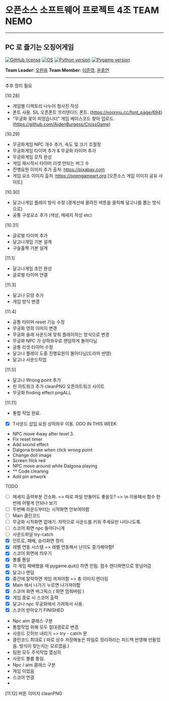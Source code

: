 # 오픈소스 소프트웨어 프로젝트 4조 TEAM NEMO

<hr>

## PC 로 즐기는 오징어게임

[![GitHub license](https://img.shields.io/badge/license-LGPL-lightgrey.svg)](https://github.com/CSID-DGU/2021-2-OSSProj-TeamNEMO-4/blob/master/LICENSE)
[![OS](https://img.shields.io/badge/OS-ubuntu-red)](https://ubuntu.com)
[![Python version](https://img.shields.io/badge/python-3.9.0-brightgreen.svg)](https://www.python.org)
[![Pygame version](https://img.shields.io/badge/pygame-2.0.2-yellow.svg)](http://pygame.org)

**Team Leader**: [오한음](https://github.com/0hhanum)
**Team Member**: [이준영](https://github.com/JunYoung3682), [윤종연](https://github.com/YJY189)

<hr>
추후 정리 필요

[10.28]

- 게임별 디렉토리 나누어 청사진 작성
- 폰트 사용. SIL 오픈폰트 프리텐다드 폰트. (https://noonnu.cc/font_page/694)
- "무궁화 꽃이 피었습니다" 게임 베이스코드 찾아 업로드. (https://github.com/AidenBurgess/CrossGame)

[10.29]

- 무궁화게임 NPC 개수 추가, 속도 및 크기 조절정
- 무궁화게임 타이머 추가 & 무궁화 타이머 추가
- 무궁화게임 로직 완성
- 게임 재시작시 타이머 리셋 안되는 버그 수
- 진행요원 이미지 추가 출처: https://pixabay.com
- 게임 요소 이미지 출처 :https://opengameart.org [오픈소스 게임 이미지 공유 사이트]

[10.30]

- 달고나게임 플레이 방식 수정 (경계선에 올려진 버튼을 클릭해 달고나를 뽑는 방식으로)
- 공통 구성요소 추가 (색상, 메세지 작성 etc)

[10.31]

- 글로벌 타이머 추가
- 달고나게임 기본 설계
- 구슬홀짝 기본 설계

[11.1]

- 달고나게임 초안 완성
- 글로벌 타이머 연결

[11.3]

- 달고나 모양 추가
- 게임 방식 변경

[11.4]

- 공통 타이머 reset 기능 수정
- 무궁화 영희 이미지 변경
- 무궁화 술래 사운드에 맞춰 플레이하는 방식으로 변경
- 무궁화 NPC 가 상하좌우로 랜덤하게 돌아다님
- 공통 리셋 타이머 수정
- 달고나 플레이 도중 진행요원이 돌아다님(드라마 반영)
- 달고나 사운드작업

[11.5]

- 달고나 Wrong point 추가
- 핀 아트워크 추가 cleanPNG 오픈아트워크 사이트
- 무궁화 finding effect pngALL

[11.11]

- 통합 작업 완료.
- [x] T사운드 삽입 요원 상하좌우 이동. ODO IN THIS WEEK

- NPC move 4way after level 3.
- Fix reset timer
- Add sound effect
- Dalgona broke when click wrong point
- Change doll image
- Screen filck red
- NPC move around while Dalgona playing
- ** Code cleaning
- Add pin artwork

TODO

- [ ] 메세지 출력부분 간소화. => 따로 파일 만들어도 좋을듯? => \n 이용해서 함수 한번에 어떻게 안되나 보기
- [ ] 두번째 라운드부터는 시작화면 안보여야함
- [ ] Main 클린코드
- [ ] 무궁화 시작화면 없애기. 자막으로 사운드를 키워 주세요만 나타나도록.
- [ ] 스코어 화면 npc 돌아다니게
- [ ] 사운드파일 try-catch
- [x] 인트로, 패배, 승리화면 정리
- [x] 레벨 연동 시스템 => 레벨 연동해서 난이도 증가해야함f
- [x] 스코어 화면에 띄우기
- [x] 볼륨 통일
- [x] 각 게임 패배했을 때 pygame.quit() 하면 안됨. 점수 렌더화면으로 못넘어감
- [x] 달고나 랜덤
- [x] 중간에 탈락하면 게임 꺼져야함 => 총 이미지 렌더링
- [x] Main 에서 나가기 누르면 나가져야함
- [x] 스코어 화면 버그픽스 ( 화면 멈춰버림 )
- [x] 게임 종료 시 스코어 출력
- [x] 달고나 npc 무궁화에서 가져와서 사용.
- [x] 스코어 받아오기 FINISHED
- Npc aim 클래스 구분
- 통합작업 위해 모두 절대경로로 변경
- 사운드 깃허브 내리기 => try - catch 문
- 클린코드 최대로 ( 따로 상수 저장해놓은 파일로 정리하라는 피드백 반영해 만들었음. 방식이 맞는지는 모르겠음.)
- 팀원 모두 주석작업 열심히
- 사운드 볼륨 통일.
- Npc / aim 클래스 구분
- 게임 이었음
- 스코어 연결
-

[11.12]
버튼 이미지 cleanPNG

